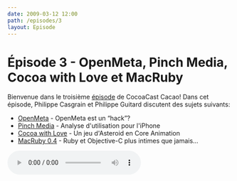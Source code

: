 ```yaml
---
date: 2009-03-12 12:00
path: /episodes/3
layout: Episode
---
```

# Épisode 3 - OpenMeta, Pinch Media, Cocoa with Love et MacRuby
<p>Bienvenue dans le troisième <a href="https://cacaocast.com/media/cacaocast_3.mp3" rel="self">épisode</a> de CocoaCast Cacao! Dans cet épisode, Philippe Casgrain et Philippe Guitard discutent des sujets suivants: </p>
<ul><li><a href="http://ironicsoftware.com/community/comments.php?DiscussionID=632">OpenMeta</a> - OpenMeta est un &ldquo;hack&rdquo;?</li>
<li><a href="http://www.pinchmedia.com/">Pinch Media</a> - Analyse d'utilisation pour l'iPhone</li>
<li><a href="http://cocoawithlove.com/2009/03/asteroids-style-game-in-coreanimation.html">Cocoa with Love</a> - Un jeu d'Asteroid en Core Animation</li>
<li><a href="http://www.macruby.org/post/macruby-04/">MacRuby 0.4</a> - Ruby et Objective-C plus intimes que jamais&hellip;</li>
</ul>
<p><audio controls><source src="https://cacaocast.com/media/cacaocast_3.mp3" type="audio/mpeg"><source src="https://cacaocast.com/media/cacaocast_3.mp3" type="audio/mp4">Votre navigateur ne supporte pas l'élément audio / Your browser does not support the audio element.</audio></p>
